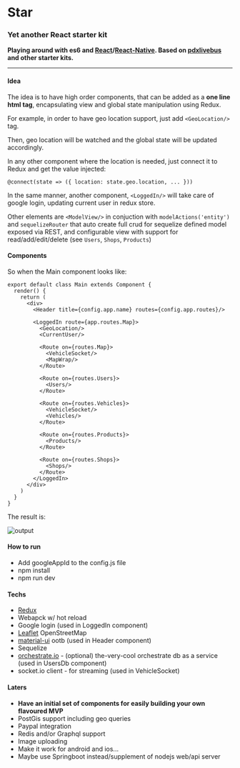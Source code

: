 # Star
### Yet another React starter kit

**Playing around with es6 and [React](https://facebook.github.io/react/)/[React-Native](https://facebook.github.io/react-native/). Based on [pdxlivebus](https://github.com/browniefed/pdxlivebus) and other starter kits.**

----

#### Idea

The idea is to have high order components, that can be added as a **one line html tag**, 
encapsulating view and global state manipulation using Redux.

For example, in order to have geo location support, just add `<GeoLocation/>` tag.

Then, geo location will be watched and the global state will be updated accordingly.

In any other component where the location is needed, just connect it to Redux and get the value injected:

`
@connect(state => ({
  location: state.geo.location,
  ...
}))
`

In the same manner, another component, `<LoggedIn/>` will take care of google login, updating current user in redux store.

Other elements are `<ModelView/>` in conjuction with `modelActions('entity')` and `sequelizeRouter` that auto create full crud for sequelize defined model exposed via REST, and configurable view with support for read/add/edit/delete (see `Users`, `Shops`, `Products`)

#### Components
So when the Main component looks like:

```
export default class Main extends Component {
  render() {
    return (
      <div>
        <Header title={config.app.name} routes={config.app.routes}/>

        <LoggedIn route={app.routes.Map}>
          <GeoLocation/>
          <CurrentUser/>

          <Route on={routes.Map}>
            <VehicleSocket/>
            <MapWrap/>
          </Route>

          <Route on={routes.Users}>
            <Users/>
          </Route>

          <Route on={routes.Vehicles}>
            <VehicleSocket/>
            <Vehicles/>
          </Route>

          <Route on={routes.Products}>
            <Products/>
          </Route>

          <Route on={routes.Shops}>
            <Shops/> 
          </Route>
        </LoggedIn>
      </div>
    )
  }
}
```

The result is:

![output](https://cloud.githubusercontent.com/assets/2588829/14881376/5d528080-0d3c-11e6-84da-4761912ca004.gif)

#### How to run
- Add googleAppId to the config.js file
- npm install
- npm run dev

#### Techs

- [Redux](https://github.com/reactjs/redux)
- Webapck w/ hot reload
- Google login (used in LoggedIn component)
- [Leaflet](http://leafletjs.com/) OpenStreetMap
- [material-ui](material-ui.com) ootb (used in Header component)
- Sequelize
- [orchestrate.io](orchestrate.io) - (optional) the-very-cool orchestrate db as a service (used in UsersDb component)
- socket.io client - for streaming (used in VehicleSocket)


#### Laters
- **Have an initial set of components for easily building your own flavoured MVP**
- PostGis support including geo queries
- Paypal integration
- Redis and/or Graphql support
- Image uploading
- Make it work for android and ios...
- Maybe use Springboot instead/supplement of nodejs web/api server
